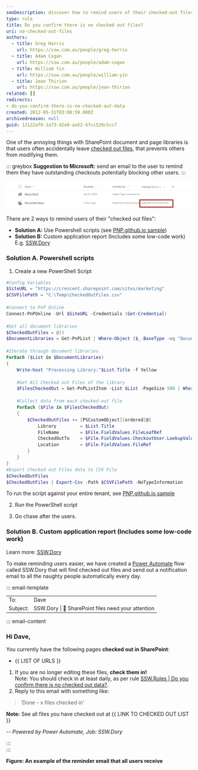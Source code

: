 ```yaml
---
seoDescription: discover how to remind users of their checked-out files in sharepoint using powershell scripts or custom reports
type: rule
title: Do you confirm there is no checked out files?
uri: no-checked-out-files
authors:
  - title: Greg Harris
    url: https://ssw.com.au/people/greg-harris
  - title: Adam Cogan
    url: https://ssw.com.au/people/adam-cogan
  - title: William Yin
    url: https://ssw.com.au/people/william-yin
  - title: Jean Thirion
    url: https://ssw.com.au/people/jean-thirion
related: []
redirects:
- do-you-confirm-there-is-no-checked-out-data
created: 2012-05-31T03:08:59.000Z
archivedreason: null
guid: 12122af0-1a73-42e8-aa52-6fcc520c5cc7
---
```


One of the annoying things with SharePoint document and page libraries is that users often accidentally leave [checked out files](https://support.microsoft.com/en-us/office/check-out-check-in-or-discard-changes-to-files-in-a-sharepoint-library-7e2c12a9-a874-4393-9511-1378a700f6de), that prevents others from modifying them.


<!--endintro-->

::: greybox
**Suggestion to Microsoft:** send an email to the user to remind them they have outstanding checkouts potentially blocking other users.
:::

![Figure: Here Greg Harris has not checked in a file](sp-docs.jpg)  


There are 2 ways to remind users of their "checked out files":

* **Solution A:** Use Powershell scripts (see [PNP.github.io sample](https://www.sharepointdiary.com/2017/06/sharepoint-online-get-all-checked-out-files-using-powershell.html#:~:text=Navigate%20to%20the%20document%20library,get%20all%20checked%20out%20documents))
* **Solution B:** Custom application report (Includes some low-code work) E.g. [SSW.Dory](https://sswdory.com/)


### Solution A. Powershell scripts

1. Create a new PowerShell Script

```powershell
#Config Variables
$SiteURL = "https://crescent.sharepoint.com/sites/marketing"
$CSVFilePath = "C:\Temp\CheckedOutFiles.csv"
 
#Connect to PnP Online
Connect-PnPOnline -Url $SiteURL -Credentials (Get-Credential)
 
#Get all document libraries
$CheckedOutFiles = @()
$DocumentLibraries = Get-PnPList | Where-Object {$_.BaseType -eq "DocumentLibrary" -and $_.Hidden -eq $False}
 
#Iterate through document libraries
ForEach ($List in $DocumentLibraries)
{
    Write-host "Processing Library:"$List.Title -f Yellow
     
    #Get All Checked out Files of the library
    $FilesCheckedOut = Get-PnPListItem -List $List -PageSize 500 | Where {$_["CheckoutUser"] -ne $Null}
     
    #Collect data from each checked-out file
    ForEach ($File in $FilesCheckedOut) 
    {
        $CheckedOutFiles += [PSCustomObject][ordered]@{
            Library         = $List.Title
            FileName        = $File.FieldValues.FileLeafRef
            CheckedOutTo    = $File.FieldValues.CheckoutUser.LookupValue
            Location        = $File.FieldValues.FileRef
        }
    }
}
#Export Checked out Files data to CSV File
$CheckedOutFiles
$CheckedOutFiles | Export-Csv -Path $CSVFilePath -NoTypeInformation
```
To run the script against your entire tenant, see [PNP.github.io sample](https://www.sharepointdiary.com/2017/06/sharepoint-online-get-all-checked-out-files-using-powershell.html#:~:text=Navigate%20to%20the%20document%20library,get%20all%20checked%20out%20documents)

2. Run the PowerShell script

3. Go chase after the users.

### Solution B. Custom application report (Includes some low-code work)

Learn more: [SSW.Dory](https://sswdory.com/)

To make reminding users easier, we have created a [Power Automate](https://powerautomate.microsoft.com/en-au/) flow called SSW.Dory that will find checked out files and send out a notification email to all the naughty people automatically every day. 

::: email-template  

|          |     |
| -------- | --- |
| To:      | Dave |
| Subject: | SSW.Dory \| 🔷 SharePoint files need your attention |

::: email-content  

### Hi Dave,  

You currently have the following pages **checked out in SharePoint**:

- {{ LIST OF URLS }}

1. If you are no longer editing these files, **check them in!**   
  Note: You should check in at least daily, as per rule [SSW.Rules | Do you confirm there is no checked out data?](/do-you-confirm-there-is-no-checked-out-data).
2. Reply to this email with something like:
  
  > ‘Done - x files checked in’

**Note:** See all files you have checked out at {{ LINK TO CHECKED OUT LIST }}

*-- Powered by Power Automate, Job: SSW.Dory*

:::   
:::

**Figure: An example of the reminder email that all users receive**